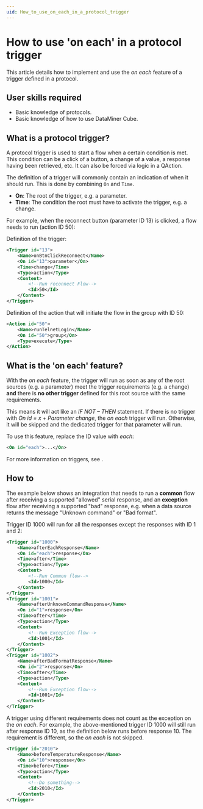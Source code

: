 ```yaml
---
uid: How_to_use_on_each_in_a_protocol_trigger
---
```


# How to use 'on each' in a protocol trigger

This article details how to implement and use the *on each* feature of a trigger defined in a protocol.

## User skills required

- Basic knowledge of protocols.
- Basic knowledge of how to use DataMiner Cube.

## What is a protocol trigger?

A protocol trigger is used to start a flow when a certain condition is met. This condition can be a click of a button, a change of a value, a response having been retrieved, etc. It can also be forced via logic in a QAction.

The definition of a trigger will commonly contain an indication of when it should run. This is done by combining `On` and `Time`.

- **On**: The root of the trigger, e.g. a parameter.
- **Time**: The condition the root must have to activate the trigger, e.g. a change.

For example, when the reconnect button (parameter ID 13) is clicked, a flow needs to run (action ID 50):

Definition of the trigger:

```xml
<Trigger id="13">
	<Name>onBtnClickReconnect</Name>
	<On id="13">parameter</On>
	<Time>change</Time>
	<Type>action</Type>
	<Content>
		<!--Run reconnect Flow-->
		<Id>50</Id>
	</Content>
</Trigger>
```

Definition of the action that will initiate the flow in the group with ID 50:

```xml
<Action id="50">
	<Name>runTelnetLogin</Name>
	<On id="50">group</On>
	<Type>execute</Type>
</Action>
```

## What is the 'on each' feature?

With the *on each* feature, the trigger will run as soon as any of the root sources (e.g. a parameter) meet the trigger requirements (e.g. a change) **and** there is **no other trigger** defined for this root source with the same requirements.

This means it will act like an *IF NOT – THEN* statement. If there is no trigger with *On id = x + Parameter change*, the *on each* trigger will run. Otherwise, it will be skipped and the dedicated trigger for that parameter will run.

To use this feature, replace the ID value with *each*:

```xml
<On id="each">...</On>
```

For more information on triggers, see [](xref:Protocol.Triggers).

## How to

The example below shows an integration that needs to run a **common** flow after receiving a supported "allowed" serial response, and an **exception** flow after receiving a supported "bad" response, e.g. when a data source returns the message "Unknown command" or "Bad format".

Trigger ID 1000 will run for all the responses except the responses with ID 1 and 2:

```xml
<Trigger id="1000">
	<Name>afterEachResponse</Name>
	<On id="each">response</On>
	<Time>after</Time>
	<Type>action</Type>
	<Content>
		<!--Run Common flow-->
		<Id>1000</Id>
	</Content>
</Trigger>
<Trigger id="1001">
	<Name>afterUnknownCommandResponse</Name>
	<On id="1">response</On>
	<Time>after</Time>
	<Type>action</Type>
	<Content>
		<!--Run Exception flow-->
		<Id>1001</Id>
	</Content>
</Trigger>
<Trigger id="1002">
	<Name>afterBadFormatResponse</Name>
	<On id="2">response</On>
	<Time>after</Time>
	<Type>action</Type>
	<Content>
		<!--Run Exception flow-->
		<Id>1001</Id>
	</Content>
</Trigger>
```

A trigger using different requirements does not count as the exception on the *on each*. For example, the above-mentioned trigger ID 1000 will still run after response ID 10, as the definition below runs before response 10. The requirement is different, so the *on each* is not skipped.

```xml
<Trigger id="2010">
	<Name>beforeTemperatureResponse</Name>
	<On id="10">response</On>
	<Time>before</Time>
	<Type>action</Type>
	<Content>
		<!--Do something-->
		<Id>2010</Id>
	</Content>
</Trigger>
```
